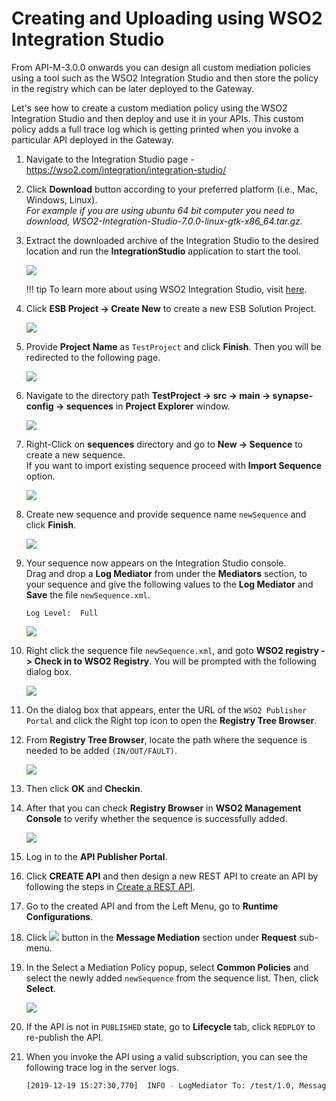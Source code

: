 # Creating and Uploading using WSO2 Integration Studio

From API-M-3.0.0 onwards you can design all custom mediation policies using a tool such as the WSO2 Integration Studio and then store the policy in the registry which can be later deployed to the Gateway.

Let's see how to create a custom mediation policy using the WSO2 Integration Studio and then deploy and use it in your APIs.
This custom policy adds a full trace log which is getting printed when you invoke a particular API deployed in the Gateway.

1.  Navigate to the Integration Studio page - <https://wso2.com/integration/integration-studio/>
2.  Click **Download** button according to your preferred platform (i.e., Mac, Windows, Linux).  
*For example if you are using ubuntu 64 bit computer you need to download, WSO2-Integration-Studio-7.0.0-linux-gtk-x86_64.tar.gz.*
3.  Extract the downloaded archive of the Integration Studio to the desired location and run the **IntegrationStudio** application to start the tool.

    [![]({{base_path}}/assets/img/Learn/APIGateway/MessageMediation/integration-studio.png)]({{base_path}}/assets/img/Learn/APIGateway/MessageMediation/integration-studio.png)


    !!! tip
        To learn more about using WSO2 Integration Studio, visit [here](https://ei.docs.wso2.com/en/latest/micro-integrator/develop/WSO2-Integration-Studio/).

4.  Click **ESB Project -> Create New** to create a new ESB Solution Project.
  
    [![]({{base_path}}/assets/img/Learn/APIGateway/MessageMediation/esb-solution-project.png)]({{base_path}}/assets/img/Learn/APIGateway/MessageMediation/esb-solution-project.png)

5.  Provide **Project Name** as `TestProject` and click **Finish**. Then you will be redirected to the following page.
  
    [![]({{base_path}}/assets/img/Learn/APIGateway/MessageMediation/composite-app-pom.png)]({{base_path}}/assets/img/Learn/APIGateway/MessageMediation/composite-app-pom.png)

6.  Navigate to the directory path **TestProject -> src -> main -> synapse-config -> sequences** in **Project Explorer** 
window.
  
    [![]({{base_path}}/assets/img/Learn/APIGateway/MessageMediation/sequences.png)]({{base_path}}/assets/img/Learn/APIGateway/MessageMediation/sequences.png)

7.  Right-Click on **sequences** directory and go to **New -> Sequence** to create a new sequence.  
    If you want to import existing sequence proceed with **Import Sequence** option.
  
    [![]({{base_path}}/assets/img/Learn/APIGateway/MessageMediation/create-new-sequence.png)]({{base_path}}/assets/img/Learn/APIGateway/MessageMediation/create-new-sequence.png)

8.  Create new sequence and provide sequence name `newSequence` and click **Finish**.
  
    [![]({{base_path}}/assets/img/Learn/APIGateway/MessageMediation/create-new-sequence-2.png)]({{base_path}}/assets/img/Learn/APIGateway/MessageMediation/create-new-sequence-2.png)

9.  Your sequence now appears on the Integration Studio console.   
    Drag and drop a **Log Mediator** from under the **Mediators** section, to your sequence and give the following values 
    to the **Log Mediator** and **Save** the file `newSequence.xml`.

    `Log Level:  Full`   
  
    [![]({{base_path}}/assets/img/Learn/APIGateway/MessageMediation/newsequence-xml.png)]({{base_path}}/assets/img/Learn/APIGateway/MessageMediation/newsequence-xml.png)

10. Right click the sequence file `newSequence.xml`, and goto **WSO2 registry -> Check in to WSO2 Registry**. You will be
prompted with the following dialog box.
  
    [![]({{base_path}}/assets/img/Learn/APIGateway/MessageMediation/check-in-to-reg.png)]({{base_path}}/assets/img/Learn/APIGateway/MessageMediation/check-in-to-reg.png)

11. On the dialog box that appears, enter the URL of the `WSO2 Publisher Portal` and click the Right top icon to open the **Registry Tree Browser**. 

12. From **Registry Tree Browser**, locate the path where the sequence is needed to be added `(IN/OUT/FAULT)`.  
  
    [![]({{base_path}}/assets/img/Learn/APIGateway/MessageMediation/reg-browser.png)]({{base_path}}/assets/img/Learn/APIGateway/MessageMediation/reg-browser.png)

13. Then click **OK** and **Checkin**.

14. After that you can check **Registry Browser** in **WSO2 Management Console** to verify whether the sequence is successfully added.
    
    [![]({{base_path}}/assets/img/Learn/APIGateway/MessageMediation/mgt-console-reg-browser.png)]({{base_path}}/assets/img/Learn/APIGateway/MessageMediation/mgt-console-reg-browser.png)
    
15. Log in to the **API Publisher Portal**. 

16. Click **CREATE API** and then design a new REST API to create an API by following the steps in [Create a REST API]({{base_path}}/Learn/DesignAPI/CreateAPI/create-a-rest-api/).

17. Go to the created API and from the Left Menu, go to **Runtime Configurations**.

18. Click [![]({{base_path}}/assets/img/Learn/APIGateway/MessageMediation/edit-button.png)]({{base_path}}/assets/img/Learn/APIGateway/MessageMediation/edit-button.png) button in the **Message Mediation** section under **Request** sub-menu.  

19. In the Select a Mediation Policy popup, select **Common Policies** and select the newly added `newSequence` from the 
sequence list. Then, click **Select**.

    [![]({{base_path}}/assets/img/Learn/APIGateway/MessageMediation/select-mediation-policy.png)]({{base_path}}/assets/img/Learn/APIGateway/MessageMediation/select-mediation-policy.png)

20. If the API is not in `PUBLISHED` state, go to **Lifecycle** tab, click `REDPLOY` to re-publish the API. 

21. When you invoke the API using a valid subscription, you can see the following trace log in the server logs.

    ``` bash
    [2019-12-19 15:27:30,770]  INFO - LogMediator To: /test/1.0, MessageID: urn:uuid:042a64ab-590a-4128-bd99-ef6974893610, Direction: request, Envelope: <?xml version='1.0' encoding='utf-8'?><soapenv:Envelope xmlns:soapenv="http://www.w3.org/2003/05/soap-envelope"><soapenv:Body/></soapenv:Envelope
    ```